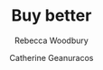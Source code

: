 ---
title: Buy better
description: "Finding technology for service delivery and operational goals can be daunting. It’s hard to navigate the government technology marketplace and easy to be swayed by persuasive sales people and slick marketing. Simplifying the 'ask' and staying focused on problems and users (not requirements) makes buying tech manageable."
author:
 - Rebecca Woodbury
 - Catherine Geanuracos
img-feat: 
icon: fa-solid fa-shopping-cart
#intro: true
chapters: true
section: Preparation
section-order: 5
#about: true
feedback: 
feedback-link: 
launched: true
---
